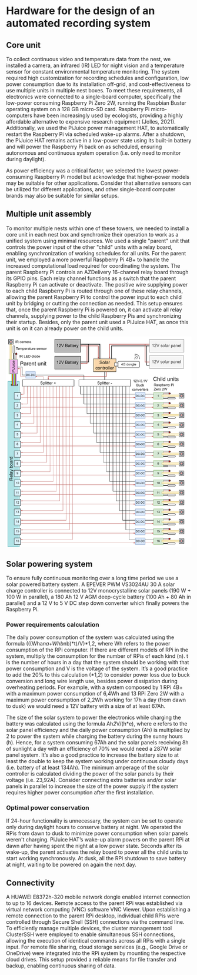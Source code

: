 # Hardware for the design of an automated recording system

## Core unit
To collect continuous video and temperature data from the nest, we installed a camera, an infrared (IR) LED for night vision and a temperature sensor for constant environmental temperature monitoring. The system required high customization for recording schedules and configuration, low power consumption due to its installation off-grid, and cost-effectiveness to use multiple units in multiple nest boxes. To meet these requirements, all electronics were connected to a single-board computer, specifically the low-power consuming Raspberry Pi Zero 2W, running the Raspbian Buster operating system on a 128 GB micro-SD card. Raspberry Pi micro-computers have been increasingly used by ecologists, providing a highly affordable alternative to expensive research equipment (Jolles, 2021). Additionally, we used the PiJuice power management HAT, to automatically restart the Raspberry Pi via scheduled wake-up alarms. After a shutdown, the PiJuice HAT remains active in a low-power state using its built-in battery and will power the Raspberry Pi back on as scheduled, ensuring autonomous and continuous system operation (i.e. only need to monitor during daylight). 

As power efficiency was a critical factor, we selected the lowest power-consuming Raspberry Pi model but acknowledge that higher-power models may be suitable for other applications. Consider that alternative sensors can be utilized for different applications, and other single-board computer brands may also be suitable for similar setups. 

## Multiple unit assembly
To monitor multiple nests within one of these towers, we needed to install a core unit in each nest box and synchronize their operation to work as a unified system using minimal resources. We used a single "parent" unit that controls the power input of the other "child" units with a relay board, enabling synchronization of working schedules for all units. For the parent unit, we employed a more powerful Raspberry Pi 4B+ to handle the increased computational load required for coordinating the system. The parent Raspberry Pi controls an AZDelivery 16-channel relay board through its GPIO pins. Each relay channel functions as a switch that the parent Raspberry Pi can activate or deactivate. The positive wire supplying power to each child Raspberry Pi is routed through one of these relay channels, allowing the parent Raspberry Pi to control the power input to each child unit by bridging or cutting the connection as needed. This setup ensures that, once the parent Raspberry Pi is powered on, it can activate all relay channels, supplying power to the child Raspberry Pis and synchronizing their startup. Besides, only the parent unit used a PiJuice HAT, as once this unit is on it can already power on the child units.

<img src="../../images/parent_children_schematics.png" alt="Multiple unit schematics" width="600" />

## Solar powering system
To ensure fully continuous monitoring over a long time period we use a solar powered battery system. A EPEVER PWM VS3024AU 30 A solar charge controller is connected to 12V monocrystalline solar panels (190 W + 100 W in parallel), a 180 Ah 12 V AGM deep-cycle battery (100 Ah + 80 Ah in parallel) and a 12 V to 5 V DC step down converter which finally powers the Raspberry Pi.

### Power requirements calculation
The daily power consumption of the system was calculated using the formula (((Wha*na+Whb*nb)*t)/V)*1,2, where Wh refers to the power consumption of the RPi computer. If there are different models of RPi in the system, multiply the consumption for the number of RPis of each kind (n). t is the number of hours in a day that the system should be working with that power consumption and V is the voltage of the system. It’s a good practice to add the 20% to this calculation (*1,2) to consider power loss due to buck conversion and long wire length use, besides power dissipation during overheating periods. For example, with a system composed by 1 RPi 4B+ with a maximum power consumption of 6,4Wh and 13 RPi Zero 2W with a maximum power consumption of 2,2Wh working for 17h a day (from dawn to dusk) we would need a 12V battery with a size of at least 67Ah. 

The size of the solar system to power the electronics while charging the battery was calculated using the formula Ah*2*V/(h*e), where e refers to the solar panel efficiency and the daily power consumption (Ah) is multiplied by 2 to power the system while charging the battery during the sunny hours (h). Hence, for a system consuming 67Ah and the solar panels receiving 8h of sunlight a day with an efficiency of 70% we would need a 287W solar panel system. It’s also a good practice to increase the battery size to at least the double to keep the system working under continuous cloudy days (i.e. battery of at least 134Ah). The minimum amperage of the solar controller is calculated dividing the power of the solar panels by their voltage (i.e. 23,92A). Consider connecting extra batteries and/or solar panels in parallel to increase the size of the power supply if the system requires higher power consumption after the first installation. 

### Optimal power conservation
If 24-hour functionality is unnecessary, the system can be set to operate only during daylight hours to conserve battery at night. We operated the RPis from dawn to dusk to minimize power consumption when solar panels weren't charging. PiJuice HAT’s wake-up alarm powers on the parent RPi at dawn after having spent the night at a low power state. Seconds after its wake-up, the parent activates the relay board to power all the child units to start working synchronously. At dusk, all the RPi shutdown to save battery at night, waiting to be powered on again the next day. 

## Connectivity
A HUAWEI E8372h-320 mobile network dongle enabled internet connection to up to 16 devices. Remote access to the parent RPi was established via virtual network computing (VNC) software VNC Viewer. Upon establishing a remote connection to the parent RPi desktop, individual child RPis were controlled through Secure Shell (SSH) connections via the command line. To efficiently manage multiple devices, the cluster management tool ClusterSSH were employed to enable simultaneous SSH connections, allowing the execution of identical commands across all RPis with a single input. For remote file sharing, cloud storage services (e.g., Google Drive or OneDrive) were integrated into the RPi system by mounting the respective cloud drives. This setup provided a reliable means for file transfer and backup, enabling continuous sharing of data.
